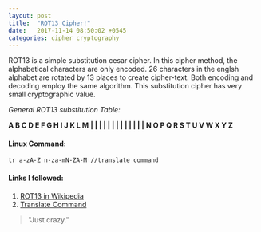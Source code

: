 ```yaml
---
layout: post
title:  "ROT13 Cipher!"
date:   2017-11-14 08:50:02 +0545
categories: cipher cryptography
---
```

ROT13 is a simple substitution cesar cipher. In this cipher method, the alphabetical characters are only encoded. 26 characters in the englsh alphabet are rotated by 13 places to create cipher-text. Both encoding and decoding employ the same algorithm. This substitution cipher has very small cryptographic value. 

_General ROT13 substitution Table:_

**A B C D E F G H I J K L M**
**| | | | | | | | | | | | |**
**N O P Q R S T U V W X Y Z**

#### Linux Command:
	tr a-zA-Z n-za-mN-ZA-M //translate command 

#### Links I  followed:
1. [ROT13 in Wikipedia][rot13-link]
2. [Translate Command][tr-link]

> "Just crazy."

[rot13-link]: https://en.m.wikipedia.org/wiki/ROT13
[tr-link]: http://man7.org/linux/man-pages/man1/tr.1.html 
